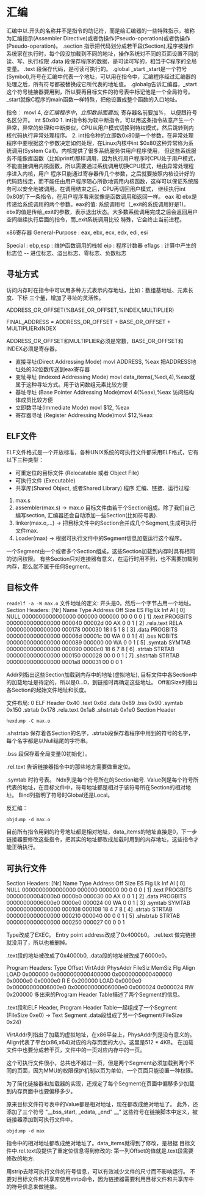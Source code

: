 # 汇编
汇编中以.开头的名称并不是指令的助记符，而是给汇编器的一些特殊指示，被称为汇编指示(Assembler Directive)或者伪操作(Pseudo-operation)或者伪操作(Pseudo-operation)。
.section 指示把代码划分成若干段(Section),程序被操作系统家在执行时，每个段没加载到不同的地址，操作系统对不同的页面设置不同的读、写、执行权限
	.data 段保存程序的数据，是可读可写的，相当于C程序的全局变量。
	.text 段保存代码，是可读可执行的。
		.global _start _start是一个符号(Symbol),符号在汇编中代表一个地址，可以用在指令中，汇编程序经过汇编器的处理之后，所有符号都被替换成它所代表的地址值。
					   	.globalg告诉汇编器，_start这个符号链接器要用到，所以要再目标文件的符号表中标记他是一个全局符号。_start就像C程序的main函数一样特殊，把他设置成整个函数的入口地址。

指令：
	movl $4,%ebx 这条指令要求CPU内部产生一个数字1，并保存到eax寄存器中。mov的后缀l表示long，说明是32bit的传送指令(针对32bit机器)。这条指令不要求CPU读内存，1这个数是在CPU内部产生的，称为立即数(Immediate)。
				 在汇编程序中，立即数前面要加$, 寄存器名前要加%， 以便跟符号名区分开。
	int $0x80    1. int指令称为软中断指令，可以用这条指令故意产生一个异常，异常的处理和中断类似，CPU从用户模式切换到特权模式，然后跳转到内核代码执行异常处理程序。
				 2. int指令种的立即数0x80是一个参数，在异常处理程序中要根据这个参数决定如何处理，在Linux内核中int $0x80这种异常称为系统调用(System Call)。内核提供了很多系统服务供用户程序使用，
					但这些系统服务不能像库函数（比如printf)那样调用，因为执行用户程序时CPU处于用户模式，不能直接调用内核函数，所以需要通过系统调用切换CPU模式，经由异常处理程序进入内核，用户
					程序只能通过寄存器传几个参数，之后就要按照内核设计好的代码路线走，而不能任由用户程序随心所欲地调用内核函数，这样可以保证系统服务可以安全地被调用。在调用结束之后，CPU再切回用户模式，
					继续执行int 0x80的下一条指令，在用户程序看来就像是函数调用和返回一样。
	eax 和 ebx是传递给系统调用的两个参数。eax的值: 系统调用号（_exit的系统调用好是1)。 ebx的值是传给_exit的参数，表示退出状态。大多数系统调用完成之后会返回用户空间继续执行后面的指令，而_exit系统调用比较
	特殊，它会终止当前进程。


x86寄存器
General-Purpose : eax, ebx, ecx, edx, edi, esi

Special : 
	ebp,esp : 维护函数调用的栈帧
	eip     : 程序计数器
	eflags	: 计算中产生的标志位 -- 进位标志、溢出标志、零标志、负数标志


## 寻址方式
访问内存时在指令中可以用多种方式表示内存地址，比如：数组基地址、元素长度、下标 三个量，增加了寻址的灵活性。

ADDRESS_OR_OFFSET(%BASE_OR_OFFSET,%INDEX,MULTIPLIER)

FINAL_ADDRESS = ADDRESS_OR_OFFSET + BASE_OR_OFFSET + MULTIPLIERxINDEX

ADDRESS_OR_OFFSET和MULTIPLIER必须是常数，BASE_OR_OFFSET和INDEX必须是寄存器。

- 直接寻址(Direct Addressing Mode) movl ADDRESS, %eax 把ADDRESS地址处的32位数传送到eax寄存器
- 变址寻址 (Indexed Addressing Mode)	movl data_items(,%edi,4),%eax就属于这种寻址方式。用于访问数组元素比较方便 
- 基址寻址 (Base Pointer Addressing Mode)movl 4(%eax),%eax 访问结构体成员比较方便
- 立即数寻址(Immediate Mode) movl $12, %eax
- 寄存器寻址 (Register Addressing Mode)movl $12,%eax


## ELF文件
ELF文件格式是一个开放标准，各种UNIX系统的可执行文件都采用ELF格式，它有以下三种类型：
- 可重定位的目标文件 (Relocatable 或者 Object File)
- 可执行文件 (Executable)
- 共享库(Shared Object, 或者Shared Library)
程序 汇编、链接、运行过程:
1. max.s
2. assembler(max.s) -> max.o 目标文件由若干个Section组成。除了我们自己编写section, 汇编器还会自动添加一些Section(比如符号表).
3. linker(max.o,...) -> 把目标文件中的Section合并成几个Segment,生成可执行文件max.
4. Loader(max) -> 根据可执行文件中的Segment信息加载运行这个程序。

一个Segment由一个或者多个Section组成，这些Section加载到内存时具有相同的访问权限。
有些Section只对连接器有意义，在运行时用不到，也不需要加载到内存，那么就不属于任何Segment。

## 目标文件
`
readelf -a -W max.o
`
文件地址的定义: 开头是0，然后一个字节占用一个地址。
Section Headers:
  [Nr] Name              Type            Address          Off    Size   ES Flg Lk Inf Al
  [ 0]                   NULL            0000000000000000 000000 000000 00      0   0  0
  [ 1] .text             PROGBITS        0000000000000000 000040 00002d 00  AX  0   0  1
  [ 2] .rela.text        RELA            0000000000000000 000178 000030 18   I  5   1  8
  [ 3] .data             PROGBITS        0000000000000000 00006d 00001c 00  WA  0   0  1
  [ 4] .bss              NOBITS          0000000000000000 000089 000000 00  WA  0   0  1
  [ 5] .symtab           SYMTAB          0000000000000000 000090 0000c0 18      6   7  8
  [ 6] .strtab           STRTAB          0000000000000000 000150 000028 00      0   0  1
  [ 7] .shstrtab         STRTAB          0000000000000000 0001a8 000031 00      0   0  1

Addr列指出这些Section加载到内存中的地址(虚拟地址), 目标文件中各Section中的加载地址是待定的，所以是0...0，到链接时再确定这些地址。
Off和Size列指出各Section的起始文件地址和长度。

文件布局:
0		ELF Header
0x40	.text
0x6d	.data
0x89	.bss
0x90	.symtab 
0x150	.strtab
0x178	.rela.text
0x1a8	.shstrtab
0x1e0	Section Header

`
hexdump -C max.o
`

.shstrtab 保存着各Section的名字，.strtab段保存着程序中用到的符号的名字，每个名字都是以Null结尾的字符串。

.bss 段保存着全局变量(0初始化）。

.rel.text 告诉链接器指令中的那些地方需要做重定位。

.symtab 时符号表。 Ndx列是每个符号所在的Section编号. Value列是每个符号所代表的地址，在目标文件中，符号地址都是相对于该符号所在Section的相对地址。 Bind列指明了符号时Global还是Local。

反汇编：
```
objdump -d max.o
```
目前所有指令用到的符号地址都是相对地址，data_items的地址直接是0，下一步链接器要修改这些指令，把其实的地址都改成加载时用到的内存地址，这些指令才能正确执行。

## 可执行文件

Section Headers:
  [Nr] Name              Type            Address          Off    Size   ES Flg Lk Inf Al
  [ 0]                   NULL            0000000000000000 000000 000000 00      0   0  0
  [ 1] .text             PROGBITS        00000000004000b0 0000b0 000030 00  AX  0   0  1
  [ 2] .data             PROGBITS        00000000006000e0 0000e0 000024 00  WA  0   0  1
  [ 3] .symtab           SYMTAB          0000000000000000 000108 000108 18      4   7  8
  [ 4] .strtab           STRTAB          0000000000000000 000210 000040 00      0   0  1
  [ 5] .shstrtab         STRTAB          0000000000000000 000250 000027 00      0   0  1

Type改成了EXEC。
Entry point address改成了0x4000b0。
.rel.text 做完链接就没用了，所以也被删掉。


.text段的地址被改成了0x4000b0, .data段的地址被改成了6000e0。


Program Headers:
  Type           Offset   VirtAddr           PhysAddr           FileSiz  MemSiz   Flg Align
  LOAD           0x000000 0x0000000000400000 0x0000000000400000 0x0000e0 0x0000e0 R E 0x200000
  LOAD           0x0000e0 0x00000000006000e0 0x00000000006000e0 0x000024 0x000024 RW  0x200000
多出来的Program Header Table描述了两个Segment的信息。

.text段和ELF Header, Program Header Table一起组成了一个Segment (FileSize 0xe0) -> Text Segment
.data段组成了另一个Segment(FileSize 0x24)

VirtAddr列指出了加载的虚拟地址，在x86平台上，PhysAddr列是没有意义的。
Align代表了平台(x86,x64)对应的内存页面的大小，这里是512 * 4KB。
在加载文件中也要分成若干页，文件中的一页对应内存中的一页。

这个可执行文件很小，总共也不超过一页，但是两个Segment必须加载到两个不同的页面，因为MMU的权限保护机制以页为单位，一个页面只能设置一种权限。

为了简化链接器和加载器的实现，还规定了每个Segment在页面中偏移多少加载到内存页面中也要偏移多少。

原来目标文件符号表中的Value都是相对地址，现在都改成绝对地址了。
此外，还添加了三个符号 "__bss_start, _edata, _end"  __"
这些符号在链接脚本中定义，被链接器添加到可执行文件中。

```
objdump -d max
```

指令中的相对地址都改成绝对地址了。data_items就得到了修改，是根据 目标文件中.rel.text段提供了重定位信息得到修改的: 第一列Offset的值就是.text段需要修改的地方.

用strip去除可执行文件的符号信息，可以有效减少文件的尺寸而不影响运行。
不要对目标文件和共享库使用strip命令，因为链接器需要利用目标文件和共享库中的符号信息来做链接。

